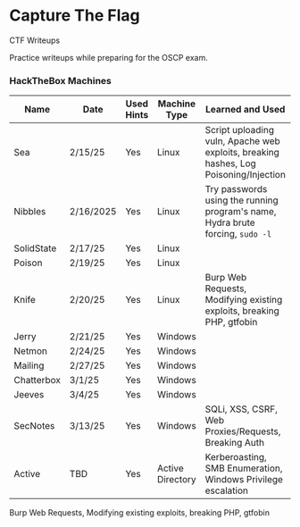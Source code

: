 # Capture The Flag

CTF Writeups

Practice writeups while preparing for the OSCP exam.

### HackTheBox Machines

| Name       | Date      | Used Hints | Machine Type     | Learned and Used                                                                     | Order Written                                                      |
| ---------- | --------- | ---------- | ---------------- | ------------------------------------------------------------------------------------ | ------------------------------------------------------------------ |
| Sea        | 2/15/25   | Yes        | Linux            | Script uploading vuln, Apache web exploits, breaking hashes, Log Poisoning/Injection | [Written 3/14](HackTheBox_Labs/Sea/sea-writeup.md)                 |
| Nibbles    | 2/16/2025 | Yes        | Linux            | Try passwords using the running program's name, Hydra brute forcing, `sudo -l`       |                                                                    |
| SolidState | 2/17/25   | Yes        | Linux            |                                                                                      |                                                                    |
| Poison     | 2/19/25   | Yes        | Linux            |                                                                                      |                                                                    |
| Knife      | 2/20/25   | Yes        | Linux            | Burp Web Requests, Modifying existing exploits, breaking PHP, gtfobin                |                                                                    |
| Jerry      | 2/21/25   | Yes        | Windows          |                                                                                      |
| Netmon     | 2/24/25   | Yes        | Windows          |                                                                                      |
| Mailing    | 2/27/25   | Yes        | Windows          |                                                                                      |
| Chatterbox | 3/1/25    | Yes        | Windows          |                                                                                      |
| Jeeves     | 3/4/25    | Yes        | Windows          |                                                                                      |
| SecNotes   | 3/13/25   | Yes        | Windows          | SQLi, XSS, CSRF, Web Proxies/Requests, Breaking Auth                                 | [First Writeup 3/13](HackTheBox_Labs/secnotes/secnotes-writeup.md) |
| Active     | TBD       | Yes        | Active Directory | Kerberoasting, SMB Enumeration, Windows Privilege escalation                         | [Written 3/17](HackTheBox_Labs/Active/active-writeup.md)           |

Burp Web Requests, Modifying existing exploits, breaking PHP, gtfobin
